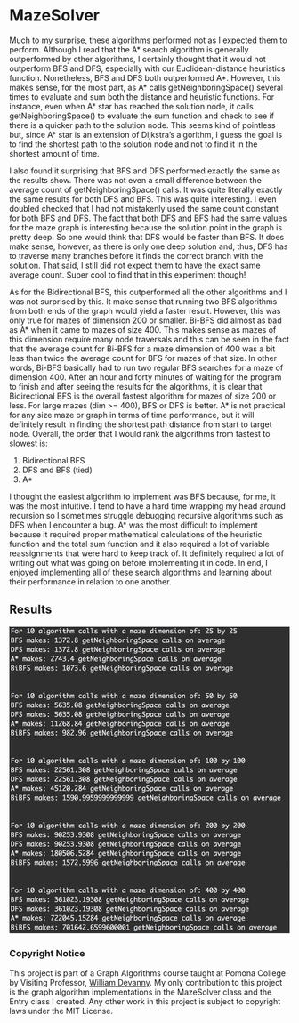 # MazeSolver 

<p> Much to my surprise, these algorithms performed not as I expected them to perform. Although I read that the A* search algorithm is generally outperformed by other algorithms, I certainly thought that it would not outperform BFS and DFS, especially with our Euclidean-distance heuristics function. Nonetheless, BFS and DFS both outperformed A*. However, this makes sense, for the most part, as A* calls getNeighboringSpace() several times to evaluate and sum both the distance and heuristic functions. For instance, even when A* star has reached the solution node, it calls getNeighboringSpace() to evaluate the sum function and check to see if there is a quicker path to the solution node. This seems kind of pointless but, since A* star is an extension of Dijkstra’s algorithm, I guess the goal is to find the shortest path to the solution node and not to find it in the shortest amount of time.</p> 
<p> I also found it surprising that BFS and DFS performed exactly the same as the results show. There was not even a small difference between the average count of getNeighboringSpace() calls. It was quite literally exactly the same results for both DFS and BFS. This was quite interesting. I even doubled checked that I had not mistakenly used the same count constant for both BFS and DFS. The fact that both DFS and BFS had the same values for the maze graph is interesting because the solution point in the graph is pretty deep. So one would think that DFS would be faster than BFS. It does make sense, however, as there is only one deep solution and, thus, DFS has to traverse many branches before it finds the correct branch with the solution. That said, I still did not expect them to have the exact same average count. Super cool to find that in this experiment though!</p>
<p> As for the Bidirectional BFS, this outperformed all the other algorithms and I was not surprised by this. It make sense that running two BFS algorithms from both ends of the graph would yield a faster result. However, this was only true for mazes of dimension 200 or smaller. Bi-BFS did almost as bad as A* when it came to mazes of size 400. This makes sense as mazes of this dimension require many node traversals and this can be seen in the fact that the average count for Bi-BFS for a maze dimension of 400 was a bit less than twice the average count for BFS for mazes of that size. In other words, Bi-BFS basically had to run two regular BFS searches for a maze of dimension 400. After an hour and forty minutes of waiting for the program to finish and after seeing the results for the algorithms, it is clear that Bidirectional BFS is the overall fastest algorithm for mazes of size 200 or less. For large mazes (dim >= 400), BFS or DFS is better. A* is not practical for any size maze or graph in terms of time performance, but it will definitely result in finding the shortest path distance from start to target node. Overall, the order that I would rank the algorithms from fastest to slowest is:</p>


1. Bidirectional BFS
2. DFS and BFS (tied)
3. A*

<p> I thought the easiest algorithm to implement was BFS because, for me, it was the most intuitive. I tend to have a hard time wrapping my head around recursion so I sometimes struggle debugging recursive algorithms such as DFS when I encounter a bug. A* was the most difficult to implement because it required proper mathematical calculations of the heuristic function and the total sum function and it also required a lot of variable reassignments that were hard to keep track of. It definitely required a lot of writing out what was going on before implementing it in code. In end, I enjoyed implementing all of these search algorithms and learning about their performance in relation to one another.</p>

## Results

![Second Results](images/results_2.0.png)

### Copyright Notice

This project is part of a Graph Algorithms course taught at Pomona College by Visiting Professor, [William Devanny]. My only contribution to this project is the graph algorithm implementations in the MazeSolver class and the Entry class I created. Any other work in this project is subject to copyright laws under the MIT License.

[William Devanny]: http://www.ics.uci.edu/~wdevanny/

